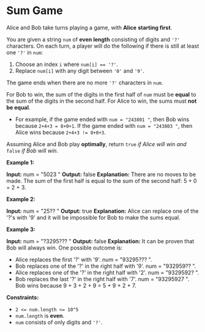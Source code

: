 # Sum Game

Alice and Bob take turns playing a game, with **Alice** **starting first**.

You are given a string `num` of **even length** consisting of digits and `'?'` characters. On each turn, a player will do the following if there is still at least one `'?'` in `num`:

1. Choose an index `i` where `num[i] == '?'`.
2. Replace `num[i]` with any digit between `'0'` and `'9'`.

The game ends when there are no more `'?'` characters in `num`.

For Bob to win, the sum of the digits in the first half of `num` must be **equal** to the sum of the digits in the second half. For Alice to win, the sums must **not be equal**.

* For example, if the game ended with `num = "243801 "`, then Bob wins because `2+4+3 = 8+0+1`. If the game ended with `num = "243803 "`, then Alice wins because `2+4+3 != 8+0+3`.

Assuming Alice and Bob play **optimally**, return `true` _if Alice will win and_ `false` _if Bob will win_.

**Example 1:**

**Input:** num =  "5023 "
**Output:** false
**Explanation:** There are no moves to be made.
The sum of the first half is equal to the sum of the second half: 5 + 0 = 2 + 3.

**Example 2:**

**Input:** num =  "25?? "
**Output:** true
**Explanation:** Alice can replace one of the '?'s with '9' and it will be impossible for Bob to make the sums equal.

**Example 3:**

**Input:** num =  "?3295??? "
**Output:** false
**Explanation:** It can be proven that Bob will always win. One possible outcome is:

* Alice replaces the first '?' with '9'. num =  "93295??? ".
* Bob replaces one of the '?' in the right half with '9'. num =  "932959?? ".
* Alice replaces one of the '?' in the right half with '2'. num =  "9329592? ".
* Bob replaces the last '?' in the right half with '7'. num =  "93295927 ".
Bob wins because 9 + 3 + 2 + 9 = 5 + 9 + 2 + 7.

**Constraints:**

* `2 <= num.length <= 10^5`
* `num.length` is **even**.
* `num` consists of only digits and `'?'`.
